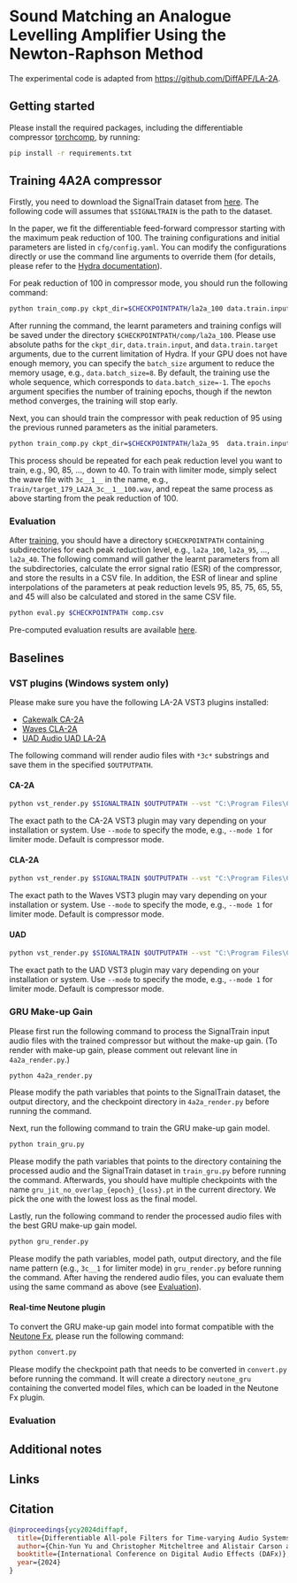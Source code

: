 # Sound Matching an Analogue Levelling Amplifier Using the Newton-Raphson Method

The experimental code is adapted from https://github.com/DiffAPF/LA-2A.


## Getting started

Please install the required packages, including the differentiable compressor [torchcomp](https://github.com/yoyololicon/torchcomp), by running:

```bash
pip install -r requirements.txt
```

## Training 4A2A compressor

Firstly, you need to download the SignalTrain dataset from [here](https://zenodo.org/records/3824876).
The following code will assumes that `$SIGNALTRAIN` is the path to the dataset.

In the paper, we fit the differentiable feed-forward compressor starting with the maximum peak reduction of 100.
The training configurations and initial parameters are listed in `cfg/config.yaml`.
You can modify the configurations directly or use the command line arguments to override them (for details, please refer to the [Hydra documentation](https://hydra.cc/docs/intro/)).

For peak reduction of 100 in compressor mode, you should run the following command:

```bash
python train_comp.py ckpt_dir=$CHECKPOINTPATH/la2a_100 data.train.input=$SIGNALTRAIN/Train/input_158_.wav data.train.target=$SIGNALTRAIN/Train/target_158_LA2A_3c__0__100.wav
```

After running the command, the learnt parameters and training configs will be saved under the directory `$CHECKPOINTPATH/comp/la2a_100`.
Please use absolute paths for the `ckpt_dir`, `data.train.input`, and `data.train.target` arguments, due to the current limitation of Hydra.
If your GPU does not have enough memory, you can specify the `batch_size` argument to reduce the memory usage, e.g., `data.batch_size=8`.
By default, the training use the whole sequence, which corresponds to `data.batch_size=-1`.
The `epochs` argument specifies the number of training epochs, though if the newton method converges, the training will stop early.

Next, you can should train the compressor with peak reduction of 95 using the previous runned parameters as the initial parameters.

```bash
python train_comp.py ckpt_dir=$CHECKPOINTPATH/la2a_95  data.train.input=$SIGNALTRAIN/Train/input_157_.wav data.train.target=$SIGNALTRAIN/Train/target_157_LA2A_3c__0__95.wav  compressor.init_ckpt=$CHECKPOINTPATH/la2a_100/logits.pt
```

This process should be repeated for each peak reduction level you want to train, e.g., 90, 85, ..., down to 40.
To train with limiter mode, simply select the wave file with `3c__1__` in the name, e.g., `Train/target_179_LA2A_3c__1__100.wav`, and repeat the same process as above starting from the peak reduction of 100.

### Evaluation

After [training](#training-4a2a-compressor), you should have a directory `$CHECKPOINTPATH` containing subdirectories for each peak reduction level, e.g., `la2a_100`, `la2a_95`, ..., `la2a_40`.
The following command will gather the learnt parameters from all the subdirectories, calculate the error signal ratio (ESR) of the compressor, and store the results in a CSV file.
In addition, the ESR of linear and spline interpolations of the parameters at peak reduction levels 95, 85, 75, 65, 55, and 45 will also be calculated and stored in the same CSV file.

```bash
python eval.py $CHECKPOINTPATH comp.csv
```

Pre-computed evaluation results are available [here](evaluations/).

## Baselines

### VST plugins (Windows system only)

Please make sure you have the following LA-2A VST3 plugins installed:
- [Cakewalk CA-2A](https://legacy.cakewalk.com/Products/CA-2A)
- [Waves CLA-2A](https://www.waves.com/plugins/cla-2a-compressor-limiter)
- [UAD Audio UAD LA-2A](https://www.uaudio.com/uad-plugins/compressors-limiters/teletronix-la-2a-tube-compressor.html)

The following command will render audio files with `*3c*` substrings and save them in the specified `$OUTPUTPATH`.

#### CA-2A

```bash
python vst_render.py $SIGNALTRAIN $OUTPUTPATH --vst "C:\Program Files\Common Files\VST3\CA2ALevelingAmplifier\CA-2ALevelingAmplifier_64.vst3" --brand cakewalk --gain 0 --out-gain 38
```

The exact path to the CA-2A VST3 plugin may vary depending on your installation or system.
Use `--mode` to specify the mode, e.g., `--mode 1` for limiter mode. Default is compressor mode.

#### CLA-2A

```bash
python vst_render.py $SIGNALTRAIN $OUTPUTPATH --vst "C:\Program Files\Common Files\VST3\WaveShell1-VST3 15.5_x64.vst3" --brand waves --gain -16 --out-gain 50
```
The exact path to the Waves VST3 plugin may vary depending on your installation or system.
Use `--mode` to specify the mode, e.g., `--mode 1` for limiter mode. Default is compressor mode.

#### UAD 

```bash
python vst_render.py $SIGNALTRAIN $OUTPUTPATH --vst "C:\Program Files\Common Files\VST3\uaudio_teletronix_la-2a_tc.vst3\Contents\x86_64-win\uaudio_teletronix_la-2a_tc.vst3" --brand uad --gain -12 --out-gain 46
```
The exact path to the UAD VST3 plugin may vary depending on your installation or system.
Use `--mode` to specify the mode, e.g., `--mode 1` for limiter mode. Default is compressor mode.

### GRU Make-up Gain

Please first run the following command to process the SignalTrain input audio files with the trained compressor but without the make-up gain.
(To render with make-up gain, please comment out relevant line in `4a2a_render.py`.)

```bash
python 4a2a_render.py
```

Please modify the path variables that points to the SignalTrain dataset, the output directory, and the checkpoint directory in `4a2a_render.py` before running the command.

Next, run the following command to train the GRU make-up gain model.

```bash
python train_gru.py
```

Please modify the path variables that points to the directory containing the processed audio and the SignalTrain dataset in `train_gru.py` before running the command.
Afterwards, you should have multiple checkpoints with the name `gru_jit_no_overlap_{epoch}_{loss}.pt` in the current directory.
We pick the one with the lowest loss as the final model.

Lastly, run the following command to render the processed audio files with the best GRU make-up gain model.

```bash
python gru_render.py
```

Please modify the path variables, model path, output directory, and the file name pattern (e.g., `3c__1` for limiter mode) in `gru_render.py` before running the command.
After having the rendered audio files, you can evaluate them using the same command as above (see [Evaluation](#evaluation)).

#### Real-time Neutone plugin

To convert the GRU make-up gain model into format compatible with the [Neutone Fx](https://neutone.ai/fx), please run the following command:

```bash
python convert.py
```

Please modify the checkpoint path that needs to be converted in `convert.py` before running the command.
It will create a directory `neutone_gru` containing the converted model files, which can be loaded in the Neutone Fx plugin.

### Evaluation

## Additional notes


## Links

## Citation

```bibtex
@inproceedings{ycy2024diffapf,
  title={Differentiable All-pole Filters for Time-varying Audio Systems},
  author={Chin-Yun Yu and Christopher Mitcheltree and Alistair Carson and Stefan Bilbao and Joshua D. Reiss and György Fazekas},
  booktitle={International Conference on Digital Audio Effects (DAFx)},
  year={2024}
}
```
